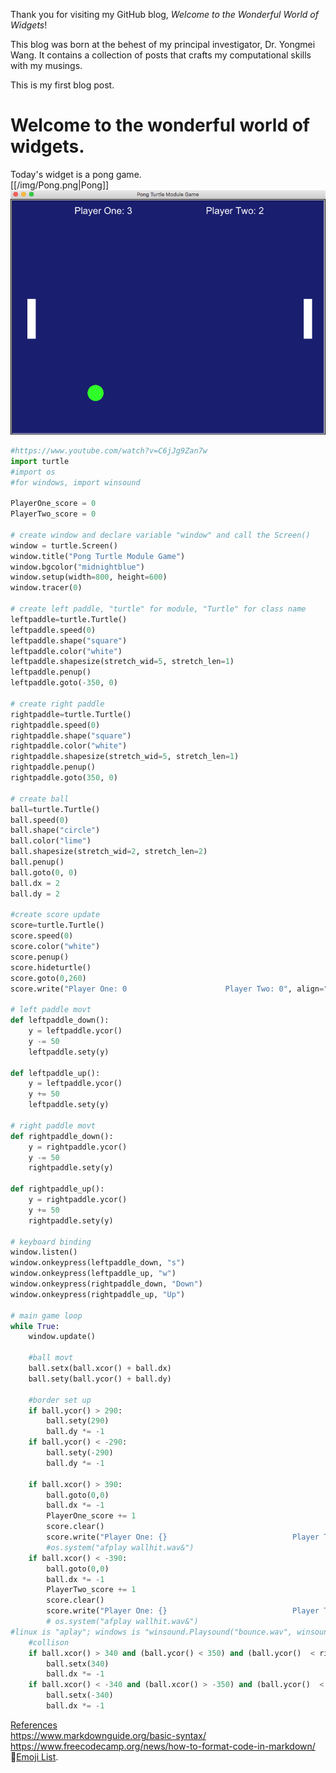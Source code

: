Thank you for visiting my GitHub blog, <em>Welcome to the Wonderful World of Widgets</em>!  

This blog was born at the behest of my principal investigator, Dr. Yongmei Wang. It contains a collection of posts that crafts my computational skills with my musings.

This is my first blog post.


Welcome to the wonderful world of widgets.  
==========================================

Today's widget is a pong game.  
[[/img/Pong.png|Pong]]
![Pong](https://raw.githubusercontent.com/iceboxice/iceboxice.github.io/main/_posts/img/Pong.png)


```python
#https://www.youtube.com/watch?v=C6jJg9Zan7w
import turtle
#import os
#for windows, import winsound

PlayerOne_score = 0
PlayerTwo_score = 0

# create window and declare variable "window" and call the Screen()
window = turtle.Screen()
window.title("Pong Turtle Module Game")
window.bgcolor("midnightblue")
window.setup(width=800, height=600)
window.tracer(0)

# create left paddle, "turtle" for module, "Turtle" for class name
leftpaddle=turtle.Turtle()
leftpaddle.speed(0)
leftpaddle.shape("square")
leftpaddle.color("white")
leftpaddle.shapesize(stretch_wid=5, stretch_len=1)
leftpaddle.penup()
leftpaddle.goto(-350, 0)

# create right paddle
rightpaddle=turtle.Turtle()
rightpaddle.speed(0)
rightpaddle.shape("square")
rightpaddle.color("white")
rightpaddle.shapesize(stretch_wid=5, stretch_len=1)
rightpaddle.penup()
rightpaddle.goto(350, 0)

# create ball
ball=turtle.Turtle()
ball.speed(0)
ball.shape("circle")
ball.color("lime")
ball.shapesize(stretch_wid=2, stretch_len=2)
ball.penup()
ball.goto(0, 0)
ball.dx = 2
ball.dy = 2

#create score update
score=turtle.Turtle()
score.speed(0)
score.color("white")
score.penup()
score.hideturtle()
score.goto(0,260)
score.write("Player One: 0                      Player Two: 0", align="center",font=("Arial",24,"normal"))

# left paddle movt
def leftpaddle_down():
    y = leftpaddle.ycor()
    y -= 50
    leftpaddle.sety(y)

def leftpaddle_up():
    y = leftpaddle.ycor()
    y += 50
    leftpaddle.sety(y)

# right paddle movt
def rightpaddle_down():
    y = rightpaddle.ycor()
    y -= 50
    rightpaddle.sety(y)

def rightpaddle_up():
    y = rightpaddle.ycor()
    y += 50
    rightpaddle.sety(y)

# keyboard binding
window.listen()
window.onkeypress(leftpaddle_down, "s")
window.onkeypress(leftpaddle_up, "w")
window.onkeypress(rightpaddle_down, "Down")
window.onkeypress(rightpaddle_up, "Up")

# main game loop
while True:
    window.update()

    #ball movt
    ball.setx(ball.xcor() + ball.dx)
    ball.sety(ball.ycor() + ball.dy)

    #border set up
    if ball.ycor() > 290:
        ball.sety(290)
        ball.dy *= -1
    if ball.ycor() < -290:
        ball.sety(-290)
        ball.dy *= -1

    if ball.xcor() > 390:
        ball.goto(0,0)
        ball.dx *= -1
        PlayerOne_score += 1
        score.clear()
        score.write("Player One: {}                            Player Two: {}".format(PlayerOne_score, PlayerTwo_score), align="center", font=("Arial", 24, "normal"))
        #os.system("afplay wallhit.wav&")
    if ball.xcor() < -390:
        ball.goto(0,0)
        ball.dx *= -1
        PlayerTwo_score += 1
        score.clear()
        score.write("Player One: {}                            Player Two: {}".format(PlayerOne_score, PlayerTwo_score), align="center", font=("Arial", 24, "normal"))
        # os.system("afplay wallhit.wav&")
#linux is "aplay"; windows is "winsound.Playsound("bounce.wav", winsound.SND_SYNC)
    #collison
    if ball.xcor() > 340 and (ball.ycor() < 350) and (ball.ycor()  < rightpaddle.ycor() + 40 and ball.ycor() > rightpaddle.ycor() - 40):
        ball.setx(340)
        ball.dx *= -1
    if ball.xcor() < -340 and (ball.xcor() > -350) and (ball.ycor()  < leftpaddle.ycor() + 40 and ball.ycor() > leftpaddle.ycor() - 40):
        ball.setx(-340)
        ball.dx *= -1
```
 
<ins>References</ins>  
<https://www.markdownguide.org/basic-syntax/>  
<https://www.freecodecamp.org/news/how-to-format-code-in-markdown/>  
:shaved_ice:[Emoji List](https://gist.github.com/rxaviers/7360908).

